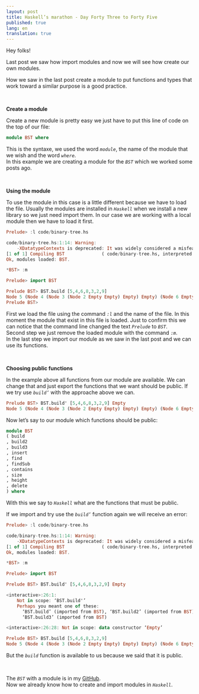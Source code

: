 ```yaml
---
layout: post
title: Haskell’s marathon - Day Forty Three to Forty Five
published: true
lang: en
translation: true
---
```


Hey folks!

Last post we saw how import modules and now we will see how create our own modules.  

How we saw in the last post create a module to put functions and types that work toward a similar purpose is a good practice.

<br />

**Create a module**

Create a new module is pretty easy we just have to put this line of code on the top of our file:
<!--more-->
```haskell
module BST where
```
This is the syntaxe, we used the word *`module`*, the name of the module that we wish and the word *`where`*.  
In this example we are creating a module for the *`BST`* which we worked some posts ago.

<br />

**Using the module**

To use the module in this case is a little different because we have to load the file. Usually the modules are installed in *`Haskell`* when we install a new library so we just need import them. In our case we are working with a local module then we have to load it first.
```haskell
Prelude> :l code/binary-tree.hs

code/binary-tree.hs:1:14: Warning:
    -XDatatypeContexts is deprecated: It was widely considered a misfeature, and has been removed from the Haskell language.
[1 of 1] Compiling BST              ( code/binary-tree.hs, interpreted )
Ok, modules loaded: BST.

*BST> :m

Prelude> import BST

Prelude BST> BST.build [5,4,6,8,3,2,9]
Node 5 (Node 4 (Node 3 (Node 2 Empty Empty) Empty) Empty) (Node 6 Empty (Node 8 Empty (Node 9 Empty Empty)))
Prelude BST>
```
First we load the file using the command *`:l`* and the name of the file. In this moment the module that exist in this file is loaded. Just to confirm this we can notice that the command line changed the text *`Prelude`* to *`BST`*.  
Second step we just remove the loaded module with the command *`:m`*.  
In the last step we import our module as we saw in the last post and we can use its functions.

<br />

**Choosing public functions**

In the example above all functions from our module are available. We can change that and just export the functions that we want should be public. If we try use *`build’`* with the approache above we can.
```haskell
Prelude BST> BST.build' [5,4,6,8,3,2,9] Empty
Node 5 (Node 4 (Node 3 (Node 2 Empty Empty) Empty) Empty) (Node 6 Empty (Node 8 Empty (Node 9 Empty Empty)))
```

Now let’s say to our module which functions should be public:
```haskell
module BST
( build
, build2
, build3
, insert
, find
, findSub
, contains
, size
, height
, delete
) where
```
With this we say to *`Haskell`* what are the functions that must be public.  

If we import and try use the *`build’`* function again we will receive an error:
```haskell
Prelude> :l code/binary-tree.hs

code/binary-tree.hs:1:14: Warning:
    -XDatatypeContexts is deprecated: It was widely considered a misfeature, and has been removed from the Haskell language.
[1 of 1] Compiling BST              ( code/binary-tree.hs, interpreted )
Ok, modules loaded: BST.

*BST> :m

Prelude> import BST

Prelude BST> BST.build' [5,4,6,8,3,2,9] Empty

<interactive>:26:1:
    Not in scope: ‘BST.build'’
    Perhaps you meant one of these:
      ‘BST.build’ (imported from BST), ‘BST.build2’ (imported from BST),
      ‘BST.build3’ (imported from BST)

<interactive>:26:28: Not in scope: data constructor ‘Empty’

Prelude BST> BST.build [5,4,6,8,3,2,9]
Node 5 (Node 4 (Node 3 (Node 2 Empty Empty) Empty) Empty) (Node 6 Empty (Node 8 Empty (Node 9 Empty Empty)))
```
But the *`build`* function is available to us because we said that it is public.

<br />

The *`BST`* with a module is in my [GitHub](https://github.com/rodrigo-morais/haskell-exercises/blob/master/binary-tree.hs).  
Now we already know how to create and import modules in *`Haskell`*.
